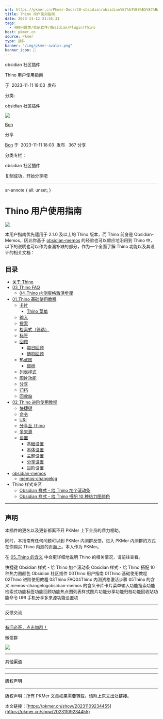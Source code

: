 ```yaml
---
url: https://pkmer.cn/Pkmer-Docs/10-obsidian/obsidian%E7%A4%BE%E5%8C%BA%E6%8F%92%E4%BB%B6/thino/00_thino-%E7%94%A8%E6%88%B7%E6%8C%87%E5%8D%97/
title: Thino 用户使用指南
date: 2023-11-12 21:56:31
tags:
  - 400兴趣类/笔记软件/Obsidian/Plugin/Thino
host: pkmer.cn
source: Pkmer
type: 插件
banner: "/img/pkmer-avatar.png"
banner_icon: 🔖
---
```

obsidian 社区插件

Thino 用户使用指南

于  2023-11-11 18:03  发布

分类:

obsidian 社区插件

![](https://cdn.pkmer.cn/covers/quorafind.jpeg!nomark)

[Bon](/authors/bon)

分享

[Bon](/authors/bon) 于  2023-11-11 18:03  发布   367 分享[](#)

分类专栏：

obsidian 社区插件

复制成功，开始分享吧

* * *

sr-annote { all: unset; }

# Thino 用户使用指南

![](https://cdn.pkmer.cn/images/Pasted%20image%2020231109211823.png!pkmer)

本用户指南优先适用于 2.1.0 及以上的 Thino 版本，而 Thino 前身是 Obsidian-Memos，因此你基于 [obsidian-memos](/Pkmer-Docs/10-obsidian/obsidian社区插件/thino/memos/obsidian-memos) 的经验也可以顺应地沿用到 Thino 中，以下的说明也可以作为查漏补缺的部分，作为一个全面了解 Thino 功能以及其设计的相关文档：

## 目录

*   [关于 Thino](/Pkmer-Docs/10-obsidian/obsidian社区插件/thino/05_thino-的含义)
*   [03_Thino FAQ](/Pkmer-Docs/10-obsidian/obsidian社区插件/thino/03_thino-faq)
    *   [04_Thino 内测资格激活步骤](/Pkmer-Docs/10-obsidian/obsidian社区插件/thino/04_thino-内测资格激活步骤)
*   [01_Thino 基础使用教程](/Pkmer-Docs/10-obsidian/obsidian社区插件/thino/01_thino-基础使用教程)
    *   [卡片](/Pkmer-Docs/10-obsidian/obsidian社区插件/thino/thino-卡片)
        *   [Thino 菜单](/Pkmer-Docs/10-obsidian/obsidian社区插件/thino/thino-卡片菜单)
    *   [输入](/Pkmer-Docs/10-obsidian/obsidian社区插件/thino/thino-输入功能)
    *   [搜索](/Pkmer-Docs/10-obsidian/obsidian社区插件/thino/thino-搜索功能)
    *   [检索式（筛选）](/Pkmer-Docs/10-obsidian/obsidian社区插件/thino/thino-检索式功能)
    *   [标签](/Pkmer-Docs/10-obsidian/obsidian社区插件/thino/thino-标签功能)
    *   [回顾](/Pkmer-Docs/10-obsidian/obsidian社区插件/thino/thino-回顾功能)
        *   [每日回顾](/Pkmer-Docs/10-obsidian/obsidian社区插件/thino/thino-回顾功能#每日回顾)
        *   [随机回顾](/Pkmer-Docs/10-obsidian/obsidian社区插件/thino/thino-回顾功能#随机回顾)
    *   [热点图](/Pkmer-Docs/10-obsidian/obsidian社区插件/thino/thino-热点图)
        *   [目标](/Pkmer-Docs/10-obsidian/obsidian社区插件/thino/thino-热点图#每日目标)
    *   [列表样式](/Pkmer-Docs/10-obsidian/obsidian社区插件/thino/thino-列表样式)
    *   [图片功能](/Pkmer-Docs/10-obsidian/obsidian社区插件/thino/thino-图片功能)
    *   [分享](/Pkmer-Docs/10-obsidian/obsidian社区插件/thino/thino-分享功能)
    *   [归档](/Pkmer-Docs/10-obsidian/obsidian社区插件/thino/thino-归档功能)
    *   [回收站](/Pkmer-Docs/10-obsidian/obsidian社区插件/thino/thino-回收站功能)
*   [02_Thino 进阶使用教程](/Pkmer-Docs/10-obsidian/obsidian社区插件/thino/02_thino-进阶使用教程)
    *   [快捷键](/Pkmer-Docs/10-obsidian/obsidian社区插件/thino/thino-快捷键)
    *   [命令](/Pkmer-Docs/10-obsidian/obsidian社区插件/thino/thino-命令)
    *   [URI](/Pkmer-Docs/10-obsidian/obsidian社区插件/thino/thino-uri)
    *   [分享至 Thino](/Pkmer-Docs/10-obsidian/obsidian社区插件/thino/thino-手机分享)
    *   [多来源](/Pkmer-Docs/10-obsidian/obsidian社区插件/thino/thino-多来源功能)
    *   [设置](/Pkmer-Docs/10-obsidian/obsidian社区插件/thino/thino-设置项)
        *   [基础设置](/Pkmer-Docs/10-obsidian/obsidian社区插件/thino/thino-设置项#基础设置)
        *   [本体设置](/Pkmer-Docs/10-obsidian/obsidian社区插件/thino/thino-设置项#本体设置)
        *   [主题设置](/Pkmer-Docs/10-obsidian/obsidian社区插件/thino/thino-设置项#主题设置)
        *   [分享设置](/Pkmer-Docs/10-obsidian/obsidian社区插件/thino/thino-设置项#分享设置)
        *   [进阶设置](/Pkmer-Docs/10-obsidian/obsidian社区插件/thino/thino-设置项#进阶设置)
*   [obsidian-memos](/Pkmer-Docs/10-obsidian/obsidian社区插件/thino/memos/obsidian-memos)
    *   [memos-changelog](/Pkmer-Docs/10-obsidian/obsidian社区插件/thino/memos/memos-changelog)
*   Thino 样式专区
    *   [Obsidian 样式 - 给 Thino 加个滚动条](/Pkmer-Docs/10-obsidian/obsidian外观/css-片段/obsidian样式-给thino加个滚动条)
    *   [Obsidian 样式 - 给 Thino 搭配 10 种热力图颜色](/Pkmer-Docs/10-obsidian/obsidian外观/css-片段/obsidian样式-给thino搭配10种热力图颜色)

* * *

## 声明

本插件的更名以及更新都离不开 PKMer 上下全员的鼎力相助。

同时，本指南有任何问题可以到 PKMer 内测群反馈，进入 PKMer 内测群的方式在你购买 Thino 内测的页面上。本人作为 PKMer。

在 [05_Thino 的含义](/Pkmer-Docs/10-obsidian/obsidian社区插件/thino/05_thino-的含义) 中会更详细地说明 Thino 的相关情况，请前往查看。

快捷键 Obsidian 样式 - 给 Thino 加个滚动条 Obsidian 样式 - 给 Thino 搭配 10 种热力图颜色 Obsidian 社区插件 00Thino 用户指南 01Thino 基础使用教程 02Thino 进阶使用教程 03Thino FAQ04Thino 内测资格激活步骤 05Thino 的含义 memos-changelogobsidian-memos 的含义卡片卡片菜单输入功能搜索功能检索式功能标签功能回顾功能热点图列表样式图片功能分享功能归档功能回收站功能命令 URI 手机分享多来源功能设置项

* * *

反馈交流

* * *

[有问必答，点击加群！](http://qm.qq.com/cgi-bin/qm/qr?_wv=1027&k=9SQlwaHi_PlWLoQq9Vu6BnGRmfGbmSPz&authKey=knraTnnD8fKa17GO6Yz3z4GFem2Y2DmR9Ep5DiZE67CCDrYbNYer8AWkDIJJQmfW&noverify=0&group_code=825255377)

微信群

![](https://cdn.pkmer.cn/images/wechatqrcode.png!nomark)

* * *

其他渠道

* * *

* * *

版权声明

* * *

版权声明：所有 PKMer 文章如果需要转载，请附上原文出处链接。

本文链接：[https://pkmer.cn/show/20231109234455](https://pkmer.cn/show/20231109234455)